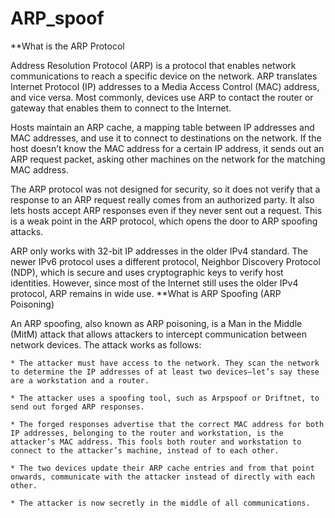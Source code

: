 # ARP_spoof
**What is the ARP Protocol

Address Resolution Protocol (ARP) is a protocol that enables network communications to reach a specific device on the network. ARP translates Internet Protocol (IP) addresses to a Media Access Control (MAC) address, and vice versa. Most commonly, devices use ARP to contact the router or gateway that enables them to connect to the Internet.

Hosts maintain an ARP cache, a mapping table between IP addresses and MAC addresses, and use it to connect to destinations on the network. If the host doesn’t know the MAC address for a certain IP address, it sends out an ARP request packet, asking other machines on the network for the matching MAC address. 

The ARP protocol was not designed for security, so it does not verify that a response to an ARP request really comes from an authorized party. It also lets hosts accept ARP responses even if they never sent out a request. This is a weak point in the ARP protocol, which opens the door to ARP spoofing attacks.

ARP only works with 32-bit IP addresses in the older IPv4 standard. The newer IPv6 protocol uses a different protocol, Neighbor Discovery Protocol (NDP), which is secure and uses cryptographic keys to verify host identities. However, since most of the Internet still uses the older IPv4 protocol, ARP remains in wide use.
**What is ARP Spoofing (ARP Poisoning)

An ARP spoofing, also known as ARP poisoning, is a Man in the Middle (MitM) attack that allows attackers to intercept communication between network devices. The attack works as follows:

    * The attacker must have access to the network. They scan the network to determine the IP addresses of at least two devices⁠—let’s say these are a workstation and a router. 
    
    * The attacker uses a spoofing tool, such as Arpspoof or Driftnet, to send out forged ARP responses. 
    
    * The forged responses advertise that the correct MAC address for both IP addresses, belonging to the router and workstation, is the attacker’s MAC address. This fools both router and workstation to connect to the attacker’s machine, instead of to each other.
    
    * The two devices update their ARP cache entries and from that point onwards, communicate with the attacker instead of directly with each other.
    
    * The attacker is now secretly in the middle of all communications.
